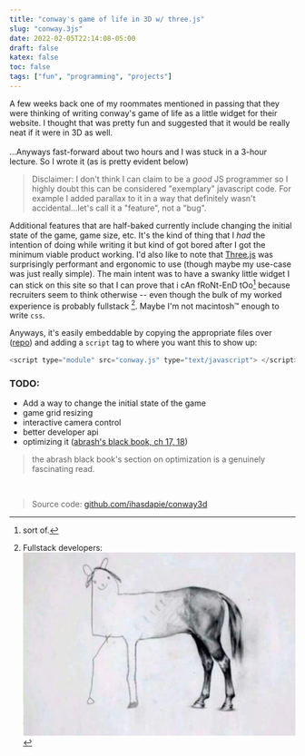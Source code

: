 ```yaml
---
title: "conway's game of life in 3D w/ three.js"
slug: "conway.3js"
date: 2022-02-05T22:14:08-05:00
draft: false
katex: false
toc: false
tags: ["fun", "programming", "projects"]
---
```



A few weeks back one of my roommates mentioned in passing that they were thinking of writing conway's game of life as a little widget for their website.
I thought that was pretty fun and suggested that it would be really neat if it were in 3D as well.  
<br>
...Anyways fast-forward about two hours and I was stuck in a 3-hour lecture.
So I wrote it (as is pretty evident below)

<script type="module" src="conway.js" type="text/javascript"> </script>


> Disclaimer: I don't think I can claim to be a *good* JS programmer so I highly doubt this can be considered "exemplary" javascript code.
> For example I added parallax to it in a way that definitely wasn't accidental...let's call it a "feature", not a "bug".

Additional features that are half-baked currently include changing the initial state of the game, game size, etc. 
It's the kind of thing that I *had* the intention of doing while writing it but kind of got bored after I got the minimum viable product working.
I'd also like to note that [Three.js](https://threejs.org/) was surprisingly performant and ergonomic to use (though maybe my use-case was just really simple).
The main intent was to have a swanky little widget I can stick on this site so that I can prove that i cAn fRoNt-EnD tOo[^sortof] because recruiters seem to think otherwise -- even though the bulk of my worked experience is probably fullstack [^horse].
Maybe I'm not macintosh™ enough to write `css`.

[^sortof]: sort of. 
[^horse]: Fullstack developers: ![horsememe](img/horsememe.png)

Anyways, it's easily embeddable by copying the appropriate files over ([repo](https://github.com/ihasdapie/conway3d)) and adding a `script` tag to where you want this to show up:


```js
<script type="module" src="conway.js" type="text/javascript"> </script>
```



### TODO:
- Add a way to change the initial state of the game
- game grid resizing
- interactive camera control
- better developer api
- optimizing it ([abrash's black book, ch 17, 18](http://www.jagregory.com/abrash-black-book/#chapter-17-the-game-of-life))

> the abrash black book's section on optimization is a genuinely fascinating read.

<br>

> Source code: [github.com/ihasdapie/conway3d](https://github.com/ihasdapie/conway3d)

